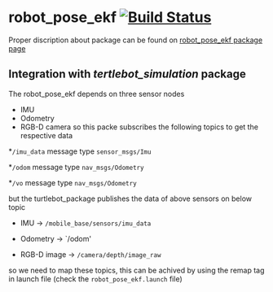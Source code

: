 robot_pose_ekf [![Build Status](https://travis-ci.com/ros-planning/robot_pose_ekf.svg?branch=master)](https://travis-ci.org/ros-planning/robot_pose_ekf)
========================================================================================================================================================
Proper discription about package can be found on [robot_pose_ekf package page](http://wiki.ros.org/robot_pose_ekf)
## Integration with *tertlebot_simulation* package
The robot_pose_ekf depends on three sensor nodes 
  * IMU
  * Odometry
  * RGB-D camera
so this packe subscribes the following topics to get the respective data 

*`/imu_data` message type `sensor_msgs/Imu`

*`/odom` message type `nav_msgs/Odometry`

*`/vo` message type `nav_msgs/Odometry`

but the turtlebot_package publishes the data of above sensors on below topic 

* IMU -> `/mobile_base/sensors/imu_data`

* Odometry -> `/odom'

* RGB-D image -> `/camera/depth/image_raw`

so we need to map these topics, this can be achived by using the remap tag in launch file (check the `robot_pose_ekf.launch` file)
